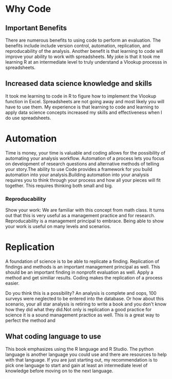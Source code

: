 # Why Code

## Important Benefits

There are numerous benefits to using code to perform an evaluation. The benefits include include version control, automation, replication, and  reproducability of the analysis. Another benefit is that learning to code will improve your ability to work with spreadsheets. My joke is that it took me learning R at an intermediate level to truly understand a Vlookup processs in spreadsheets. 

## Increased data science knowledge and skills

It took me learning to code in R to figure how to implement the Vlookup function in Excel. Spreadsheets are not going away and most likely you will have to use them. My experience is that  learning to code and learning to apply data science concepts increased my skills and effectiveness when I do use spreadsheets.

# Automation

Time is money, your time is valuable and coding allows for the possibility of automating  your analysis workflow. Automation of a process lets you focus on development of research questions and alternative methods of telling your story.The ability to use Code provides a framework for you build automation into your analysis.Building automation into your analysis requires you to think through your process and how all your pieces will fit together. This requires thinking both small and big.

### Reproducability

Show your work: We are familiar with this concept from math class. It turns out that this is very useful as a management practice and for research. Reproducability is a management principal to embrace. Being able to show your work is useful on many levels and scenarios.

# Replication

A foundation of science is to be able to replicate a finding.  Replication of findings and methods is an important management principal as well. This should be an important finding in nonprofit evaluation as well.  Apply a method and get similiar results. Coding makes the replication of a process easier.

Do you think this is a possibility? An analysis is complete and oops, 100 surveys were neglected to be entered into the database. Or how about this scenario, your all star analysis is retiring to write a book and you don't know how they did what they did.Not only is replication a good practice for science it is a sound management practice as well. This is a great way to perfect the method and

## What coding language to use

This book emphasizes using the R language and R Studio. The python language is another language you could use and there are resources to help with that language. If you are just starting out, my recommendation is to pick one language to start and gain at least an intermediate level of knowledge before moving on to the next language.

